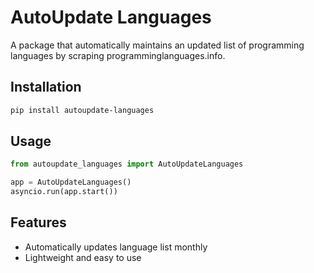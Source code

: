 # AutoUpdate Languages

A package that automatically maintains an updated list of programming languages by scraping programminglanguages.info.

## Installation

```bash
pip install autoupdate-languages
```

## Usage

```python
from autoupdate_languages import AutoUpdateLanguages

app = AutoUpdateLanguages()
asyncio.run(app.start())
```

<!-- fix codebase for command below to work -->
<!-- Or from command line:
```bash
autoupdate-languages
``` -->

## Features
- Automatically updates language list monthly
- Lightweight and easy to use
